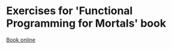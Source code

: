# Exercises for 'Functional Programming for Mortals' book

[Book online](https://leanpub.com/fpmortals/read)
